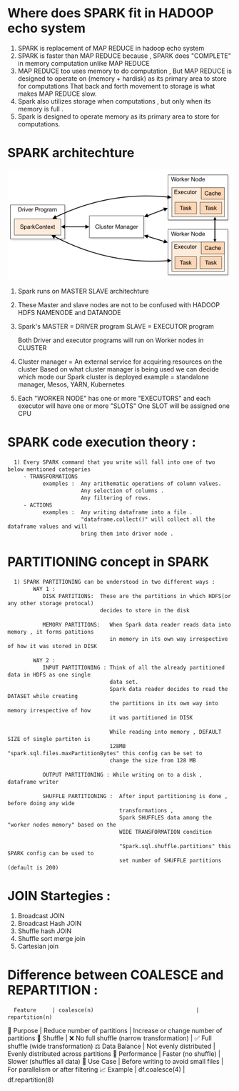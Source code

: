 # Where does SPARK fit in HADOOP echo system
   1) SPARK is replacement of MAP REDUCE in hadoop echo system
   2) SPARK is faster than MAP REDUCE because , SPARK does "COMPLETE" in memory computation unlike 
      MAP REDUCE 
   3) MAP REDUCE too uses memory to do computation , But
      MAP REDUCE is designed to operate on (memory + hardisk) as its primary area to 
      store for computations
      That back and forth movement to storage is what makes MAP REDUCE slow.
   4) Spark also utilizes storage when computations , but only when its memory is full .
   5) Spark is designed to operate memory as its primary area to store for computations. 





# SPARK architechture

<img src="./Y_nontxt_resources/Y_images/Spark_architechture_from_official_doc.png" alt="Spark architecture from official DOC" width="700"/>

   1) Spark runs on MASTER SLAVE architechture
   2) These Master and slave nodes are not to be confused with HADOOP HDFS NAMENODE and DATANODE 
   3) Spark's  MASTER = DRIVER program
               SLAVE  = EXECUTOR program
      
      Both Driver and executor programs will run on Worker nodes in CLUSTER
   4) Cluster manager = An external service for acquiring resources on the cluster
      Based on what cluster manager is being used we can decide which mode our Spark cluster is deployed
      example = standalone manager, Mesos, YARN, Kubernetes
   5) Each "WORKER NODE" has one or more "EXECUTORS" and each executor will have one or more "SLOTS"
      One SLOT will be assigned one CPU




# SPARK code execution theory :
      1) Every SPARK command that you write will fall into one of two below mentioned categories
         - TRANSFORMATIONS 
               examples :  Any arithematic operations of column values.
                           Any selection of columns .
                           Any filtering of rows.
         - ACTIONS
               examples :  Any writing dataframe into a file .
                           "dataframe.collect()" will collect all the dataframe values and will 
                           bring them into driver node .
     
# PARTITIONING concept in SPARK

      1) SPARK PARTITIONING can be understood in two different ways :
            WAY 1 :
               DISK PARTITIONS:  These are the partitions in which HDFS(or any other storage protocal) 
                                 decides to store in the disk

               MEMORY PARTITIONS:   When Spark data reader reads data into memory , it forms patitions 
                                    in memory in its own way irrespective of how it was stored in DISK
            
            WAY 2 :
               INPUT PARTITIONING : Think of all the already partitioned data in HDFS as one single 
                                    data set.
                                    Spark data reader decides to read the DATASET while creating 
                                    the partitions in its own way into memory irrespective of how 
                                    it was partitioned in DISK

                                    While reading into memory , DEFAULT SIZE of single partiton is 
                                    128MB "spark.sql.files.maxPartitionBytes" this config can be set to 
                                    change the size from 128 MB

               OUTPUT PARTITIONING : While writing on to a disk , dataframe writer 

               SHUFFLE PARTITIONING :  After input partitioning is done , before doing any wide 
                                       transformations , 
                                       Spark SHUFFLES data among the "worker nodes memory" based on the 
                                       WIDE TRANSFORMATION condition

                                       "Spark.sql.shuffle.partitions" this SPARK config can be used to 
                                       set number of SHUFFLE partitions (default is 200)


# JOIN Startegies :

   1) Broadcast JOIN
   2) Broadcast Hash JOIN
   3) Shuffle hash JOIN
   4) Shuffle sort merge join
   5) Cartesian join


# Difference between COALESCE and REPARTITION :
      Feature     | coalesce(n)                                | repartition(n)
   🔄 Purpose     | Reduce number of partitions                | Increase or change number of partitions
   🔁 Shuffle     | ❌ No full shuffle (narrow transformation) | ✅ Full shuffle (wide transformation)
   ⚖️ Data Balance | Not evenly distributed                     | Evenly distributed across partitions
   🚀 Performance | Faster (no shuffle)                        | Slower (shuffles all data)
   🧠 Use Case    | Before writing to avoid small files        | For parallelism or after filtering
   📈 Example     | df.coalesce(4)                             | df.repartition(8)
